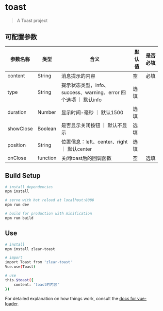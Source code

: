 # toast

> A Toast project

## 可配置参数

|  参数名称  | 类型  | 含义  | 默认值  |是否必填 |
|  ----  | ----  | ----  | ----  | ----  |
| content  | String | 消息提示的内容 | 空 | 必填 |
| type  | String | 提示状态类型，info、success、warning、error 四个选项 ｜ 默认info | 选填 |
| duration  | Number | 显示时间-毫秒 ｜ 默认1500 | 选填 |
| showClose  | Boolean | 是否显示关闭按钮 ｜ 默认不显示  | 选填 |
| position  | String | 位置信息：left、center、right ｜ 默认center  | 选填 |
| onClose  | function | 关闭toast后的回调函数 | 空 | 选填 |

## Build Setup

``` bash
# install dependencies
npm install

# serve with hot reload at localhost:8080
npm run dev

# build for production with minification
npm run build
```

## Use

``` bash
# install
npm install zlear-toast

# import
import Toast from 'zlear-toast'
Vue.use(Toast)

# use
this.$toast({
    content: 'toast的内容'
})
```

For detailed explanation on how things work, consult the [docs for vue-loader](http://vuejs.github.io/vue-loader).
